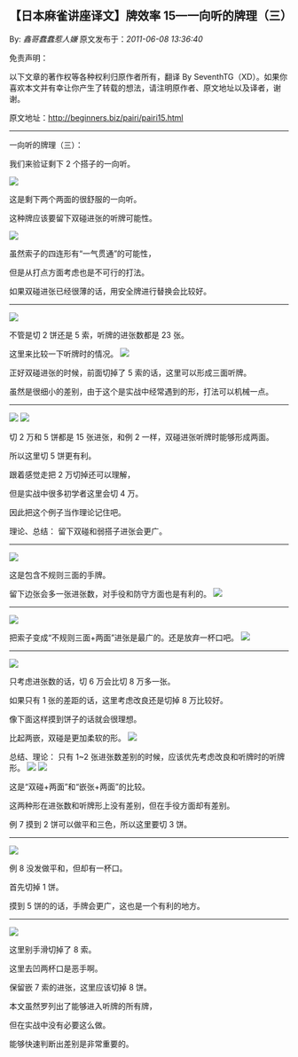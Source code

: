 ## 【日本麻雀讲座译文】牌效率 15—一向听的牌理（三）

By: _鑫哥蠢蠢惹人嫌_ 原文发布于：_2011-06-08 13:36:40_

免责声明：

以下文章的著作权等各种权利归原作者所有，翻译 By
SeventhTG（XD）。如果你喜欢本文并有幸让你产生了转载的想法，请注明原作者、原文地址以及译者，谢谢。

原文地址：http://beginners.biz/pairi/pairi15.html

---

一向听的牌理（三）：

我们来验证剩下 2 个搭子的一向听。

![](http://s7.sinaimg.cn/middle/7f78b76fxa52cd896bce6&690)

这是剩下两个两面的很舒服的一向听。

这种牌应该要留下双碰进张的听牌可能性。

![](http://s12.sinaimg.cn/middle/7f78b76fxa52ce6a6c5db&690)

虽然索子的四连形有“一气贯通”的可能性，

但是从打点方面考虑也是不可行的打法。

如果双碰进张已经很薄的话，用安全牌进行替换会比较好。

---

![](http://s8.sinaimg.cn/middle/7f78b76fxa52cee482a07&690)

不管是切 2 饼还是 5 索，听牌的进张数都是 23 张。

这里来比较一下听牌时的情况。
![](http://s10.sinaimg.cn/middle/7f78b76fxa52cf22bf4a9&690)

正好双碰进张的时候，前面切掉了 5 索的话，这里可以形成三面听牌。

虽然是很细小的差别，由于这个是实战中经常遇到的形，打法可以机械一点。

---

![](http://s11.sinaimg.cn/middle/7f78b76fxa52cff39c57a&690)
![](http://s6.sinaimg.cn/middle/7f78b76fga5419970f515&690)

切 2 万和 5 饼都是 15 张进张，和例 2 一样，双碰进张听牌时能够形成两面。

所以这里切 5 饼更有利。

跟着感觉走把 2 万切掉还可以理解，

但是实战中很多初学者这里会切 4 万。

因此把这个例子当作理论记住吧。

理论、总结：
留下双碰和弱搭子进张会更广。

---

![](http://s10.sinaimg.cn/middle/7f78b76fga541acb9aa59&690)

这是包含不规则三面的手牌。

留下边张会多一张进张数，对手役和防守方面也是有利的。
![](http://s8.sinaimg.cn/middle/7f78b76fga541b4349357&690)

---

![](http://s5.sinaimg.cn/middle/7f78b76fga541b5601734&690)

把索子变成“不规则三面+两面”进张是最广的。还是放弃一杯口吧。
![](http://s4.sinaimg.cn/middle/7f78b76fga541bef72733&690)

---

![](http://s7.sinaimg.cn/middle/7f78b76fga541c08d2446&690)

只考虑进张数的话，切 6 万会比切 8 万多一张。

如果只有 1 张的差距的话，这里考虑改良还是切掉 8 万比较好。

像下面这样摸到饼子的话就会很理想。

比起两嵌，双碰是更加柔软的形。
![](http://s9.sinaimg.cn/middle/7f78b76fga541ca30a578&690)

总结、理论：
只有 1~2 张进张数差别的时候，应该优先考虑改良和听牌时的听牌形。
![](http://s16.sinaimg.cn/middle/7f78b76fga541ce59dc9f&690)
![](http://s5.sinaimg.cn/middle/7f78b76fga541d1a85fd4&690)

这是“双碰+两面”和“嵌张+两面”的比较。

这两种形在进张数和听牌形上没有差别，但在手役方面却有差别。

例 7 摸到 2 饼可以做平和三色，所以这里要切 3 饼。

---

![](http://s15.sinaimg.cn/middle/7f78b76fg76ecfc5981ae&690)

例 8 没发做平和，但却有一杯口。

首先切掉 1 饼。

摸到 5 饼的的话，手牌会更广，这也是一个有利的地方。

---

![](http://s14.sinaimg.cn/middle/7f78b76fga541e1a3b67d&690)

这里别手滑切掉了 8 索。

这里去凹两杯口是恶手啊。

保留嵌 7 索的进张，这里应该切掉 8 饼。

本文虽然罗列出了能够进入听牌的所有牌，

但在实战中没有必要这么做。

能够快速判断出差别是非常重要的。
